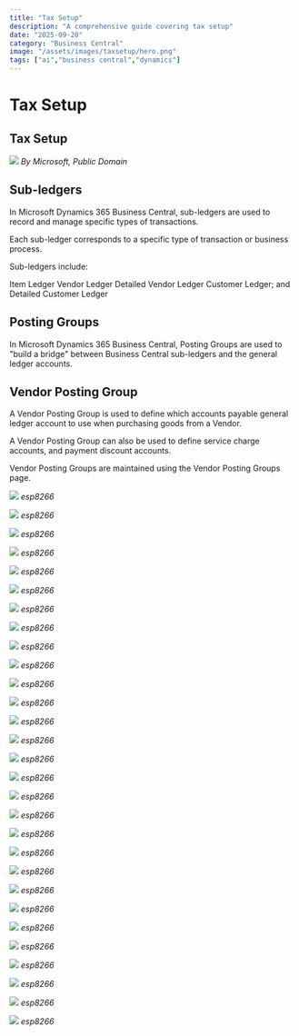 ```yaml
---
title: "Tax Setup"
description: "A comprehensive guide covering tax setup"
date: "2025-09-20"
category: "Business Central"
image: "/assets/images/taxsetup/hero.png"
tags: ["ai","business central","dynamics"]
---
```


# Tax Setup

## Tax Setup

![](/assets/images/taxsetup/dynamics365-color.svg)
*By Microsoft, Public Domain*


## Sub-ledgers

In Microsoft Dynamics 365 Business Central, sub-ledgers are used to record and manage specific types of transactions.

Each sub-ledger corresponds to a specific type of transaction or business process.

Sub-ledgers include:

Item Ledger
Vendor Ledger
Detailed Vendor Ledger
Customer Ledger; and
Detailed Customer Ledger


## Posting Groups

In Microsoft Dynamics 365 Business Central, Posting Groups are used to "build a bridge" between Business Central sub-ledgers and the general ledger accounts.


## Vendor Posting Group

A Vendor Posting Group is used to define which accounts payable general ledger account to use when purchasing goods from a Vendor.

A Vendor Posting Group can also be used to define service charge accounts, and payment discount accounts.

Vendor Posting Groups are maintained using the Vendor Posting Groups page.

![](/assets/images/taxsetup/screen-shot-2023-12-12-at-3.22.52-pm-1536x777.png)
*esp8266*

![](/assets/images/taxsetup/screen-shot-2023-12-12-at-3.23.02-pm-1536x572.png)
*esp8266*

![](/assets/images/taxsetup/screen-shot-2023-12-12-at-3.24.37-pm-1536x428.png)
*esp8266*

![](/assets/images/taxsetup/screen-shot-2023-12-12-at-3.25.20-pm-1536x225.png)
*esp8266*

![](/assets/images/taxsetup/screen-shot-2023-12-12-at-3.28.49-pm-1536x540.png)
*esp8266*

![](/assets/images/taxsetup/screen-shot-2023-12-12-at-3.29.36-pm-1536x676.png)
*esp8266*

![](/assets/images/taxsetup/screen-shot-2023-12-12-at-3.30.05-pm-1536x871.png)
*esp8266*

![](/assets/images/taxsetup/screen-shot-2023-12-12-at-3.31.20-pm-1536x856.png)
*esp8266*

![](/assets/images/taxsetup/screen-shot-2023-12-12-at-3.31.56-pm-1536x725.png)
*esp8266*

![](/assets/images/taxsetup/screen-shot-2023-12-12-at-3.32.23-pm-1536x875.png)
*esp8266*

![](/assets/images/taxsetup/screen-shot-2023-12-12-at-3.34.50-pm-1536x982.png)
*esp8266*

![](/assets/images/taxsetup/screen-shot-2023-12-12-at-3.36.42-pm-1536x977.png)
*esp8266*

![](/assets/images/taxsetup/screen-shot-2023-12-12-at-3.40.50-pm-1536x361.png)
*esp8266*

![](/assets/images/taxsetup/screen-shot-2023-12-12-at-3.41.21-pm-1536x298.png)
*esp8266*

![](/assets/images/taxsetup/screen-shot-2023-12-12-at-3.41.45-pm-1536x572.png)
*esp8266*

![](/assets/images/taxsetup/screen-shot-2023-12-12-at-3.42.09-pm-1536x519.png)
*esp8266*

![](/assets/images/taxsetup/screen-shot-2023-12-12-at-3.42.54-pm-1536x345.png)
*esp8266*

![](/assets/images/taxsetup/screen-shot-2023-12-12-at-3.43.21-pm-1536x521.png)
*esp8266*

![](/assets/images/taxsetup/screen-shot-2023-12-12-at-3.44.34-pm-1536x336.png)
*esp8266*

![](/assets/images/taxsetup/screen-shot-2023-12-12-at-3.46.08-pm-1536x538.png)
*esp8266*

![](/assets/images/taxsetup/screen-shot-2023-12-12-at-3.49.02-pm-1536x586.png)
*esp8266*

![](/assets/images/taxsetup/screen-shot-2023-12-12-at-3.50.19-pm-1536x848.png)
*esp8266*

![](/assets/images/taxsetup/screen-shot-2023-12-12-at-3.51.54-pm-1536x400.png)
*esp8266*

![](/assets/images/taxsetup/screen-shot-2021-03-06-at-9.28.36-pm-1596x894.png)
*esp8266*

![](/assets/images/taxsetup/screen-shot-2021-03-06-at-9.28.36-pm-1596x894.png)
*esp8266*

![](/assets/images/taxsetup/screen-shot-2021-03-06-at-9.28.36-pm-1596x894.png)
*esp8266*

![](/assets/images/taxsetup/screen-shot-2021-03-06-at-9.28.36-pm-1596x894.png)
*esp8266*

![](/assets/images/taxsetup/screen-shot-2021-03-06-at-9.28.36-pm-1596x894.png)
*esp8266*

![](/assets/images/taxsetup/screen-shot-2021-03-06-at-9.28.36-pm-1596x894.png)
*esp8266*